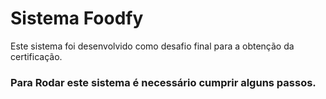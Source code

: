 # Sistema Foodfy

Este sistema foi desenvolvido como desafio final para a obtenção da certificação.

### Para Rodar este sistema é necessário cumprir alguns passos.